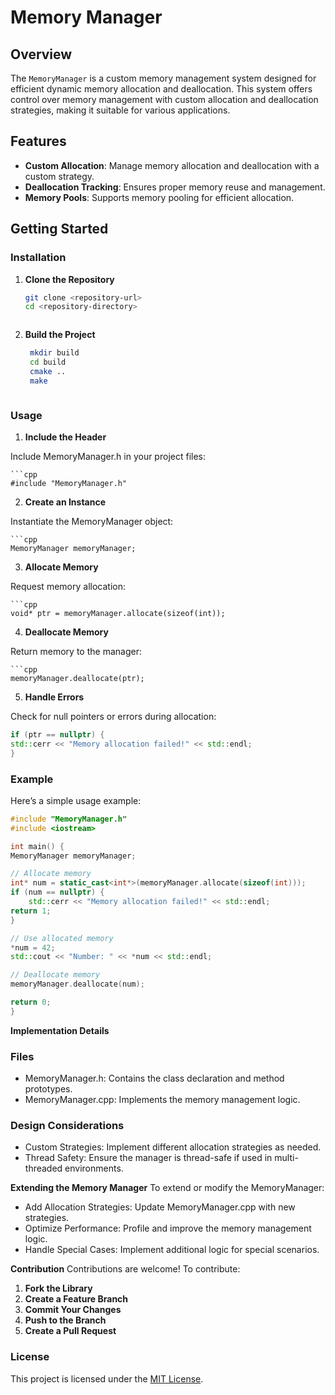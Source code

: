 # Memory Manager

## Overview

The `MemoryManager` is a custom memory management system designed for efficient dynamic memory allocation and deallocation. This system offers control over memory management with custom allocation and deallocation strategies, making it suitable for various applications.

## Features

- **Custom Allocation**: Manage memory allocation and deallocation with a custom strategy.
- **Deallocation Tracking**: Ensures proper memory reuse and management.
- **Memory Pools**: Supports memory pooling for efficient allocation.

## Getting Started

### Installation

1. **Clone the Repository**

   ```bash
   git clone <repository-url>
   cd <repository-directory>



2. **Build the Project**

   ```bash
    mkdir build
    cd build
    cmake ..
    make



### Usage
1. **Include the Header**

Include MemoryManager.h in your project files:

	```cpp
    #include "MemoryManager.h"


2. **Create an Instance**

Instantiate the MemoryManager object:


	```cpp
    MemoryManager memoryManager;


3. **Allocate Memory**

Request memory allocation:

	```cpp
    void* ptr = memoryManager.allocate(sizeof(int));


4. **Deallocate Memory**

Return memory to the manager:

	```cpp
    memoryManager.deallocate(ptr);


5. **Handle Errors**

Check for null pointers or errors during allocation:

```cpp
if (ptr == nullptr) {
std::cerr << "Memory allocation failed!" << std::endl;
}
```


	
### Example

Here’s a simple usage example:


```cpp
#include "MemoryManager.h"
#include <iostream>

int main() {
MemoryManager memoryManager;

// Allocate memory
int* num = static_cast<int*>(memoryManager.allocate(sizeof(int)));
if (num == nullptr) {
	std::cerr << "Memory allocation failed!" << std::endl;
return 1;
}

// Use allocated memory
*num = 42;
std::cout << "Number: " << *num << std::endl;

// Deallocate memory
memoryManager.deallocate(num);

return 0;
}
```


**Implementation Details**
### Files

- MemoryManager.h: Contains the class declaration and method prototypes.
- MemoryManager.cpp: Implements the memory management logic.

### Design Considerations
- Custom Strategies: Implement different allocation strategies as needed.
- Thread Safety: Ensure the manager is thread-safe if used in multi-threaded environments.

**Extending the Memory Manager**
To extend or modify the MemoryManager:

- Add Allocation Strategies: Update MemoryManager.cpp with new strategies.
- Optimize Performance: Profile and improve the memory management logic.
- Handle Special Cases: Implement additional logic for special scenarios.

**Contribution**
Contributions are welcome! To contribute:

1. **Fork the Library**
2. **Create a Feature Branch**
3. **Commit Your Changes**
4. **Push to the Branch**
5. **Create a Pull Request**

### License
This project is licensed under the [MIT License](https://opensource.org/licenses/MIT).
